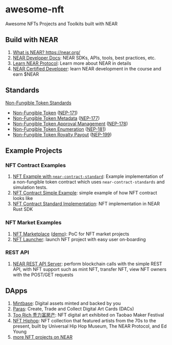# awesome-nft
Awesome NFTs Projects and Toolkits built with NEAR


## Build with NEAR

1. [What is NEAR? https://near.org/ ](https://near.org/)
2. [NEAR Developer Docs](https://docs.near.org): NEAR SDKs, APIs, tools, best practices, etc.
3. [Learn NEAR Protocol](https://near.org/learn/): Learn more about NEAR in details
4. [NEAR Certified Developer](https://learnnear.club/courses/near-certified-developer-level-1/): learn NEAR development in the course and earn $NEAR


## Standards

[Non-Fungible Token Standards](https://nomicon.io/Standards/NonFungibleToken/README.html)

  - [Non-Fungible Token](https://nomicon.io/Standards/NonFungibleToken/Core.html) ([NEP-171](https://github.com/near/NEPs/discussions/171))
  - [Non-Fungible Token Metadata](https://nomicon.io/Standards/NonFungibleToken/Metadata.html) ([NEP-177](https://github.com/near/NEPs/discussions/177))
  - [Non-Fungible Token Approval Management](https://nomicon.io/Standards/NonFungibleToken/ApprovalManagement.html) ([NEP-178](https://github.com/near/NEPs/discussions/178))
  - [Non-Fungible Token Enumeration](https://nomicon.io/Standards/NonFungibleToken/Enumeration.html) ([NEP-181](https://github.com/near/NEPs/discussions/181))
  - [Non-Fungible Token Royalty Payout](https://nomicon.io/Standards/NonFungibleToken/Payout.html) ([NEP-199](https://github.com/near/NEPs/discussions/199))


## Example Projects

### NFT Contract Examples

1. [NFT Example with `near-contract-standard`](https://github.com/near/near-sdk-rs/tree/master/examples/non-fungible-token): Example implementation of a non-fungible token contract which uses `near-contract-standards` and simulation tests.
2. [NFT Contract Simple Example](https://github.com/near/core-contracts/tree/nft-simple/nft-simple): simple example of how NFT contract looks like
3. [NFT Contract Standard Implementation](https://github.com/near/near-sdk-rs/tree/master/near-contract-standards/src/non_fungible_token): NFT implementation in NEAR Rust SDK

### NFT Market Examples

1. [NFT Marketplace](https://github.com/near-apps/nft-market) ([demo](https://near-apps.github.io/nft-market/)): PoC for NFT market projects
2. [NFT Launcher](https://github.com/near-apps/nft-launcher): launch NFT project with easy user on-boarding

### REST API

1. [NEAR REST API Server](https://docs.near.org/docs/api/near-api-rest-server): perform blockchain calls with the simple REST API, with NFT support such as mint NFT, transfer NFT, view NFT owners with the POST/GET requests


## DApps 

1. [Mintbase](https://mintbase.io/): Digital assets minted and backed by you
2. [Paras](http://paras.id): Create, Trade and Collect Digital Art Cards (DACs)
3. [Too Rich 秃力富房产](https://hhs.art/): NFT digital art exhibited on Taobao Maker Festival
4. [NFT Hiphop](https://nft.hiphop/): NFT collection that featured artists from the 70s to the present, built by Universal Hip Hop Museum, The NEAR Protocol, and Ed Young
5. [more NFT projects on NEAR](https://awesomenear.com/categories/nft/)



